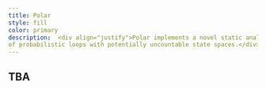 ```yaml
---
title: Polar
style: fill
color: primary
description:  <div align="justify">Polar implements a novel static analysis technique to derive higher moments for program variables for a large class
of probabilistic loops with potentially uncountable state spaces.</div> 
---
```



## TBA